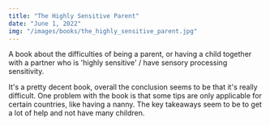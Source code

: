 ```yaml
---
title: "The Highly Sensitive Parent"
date: "June 1, 2022"
img: "/images/books/the_highly_sensitive_parent.jpg"
---
```


A book about the difficulties of being a parent, or having a child together with a partner who is 'highly sensitive' / have sensory processing sensitivity.

It's a pretty decent book, overall the conclusion seems to be that it's really difficult. One problem with the book is that some tips are only applicable for certain countries, like having a nanny. The key takeaways seem to be to get a lot of help and not have many children.
